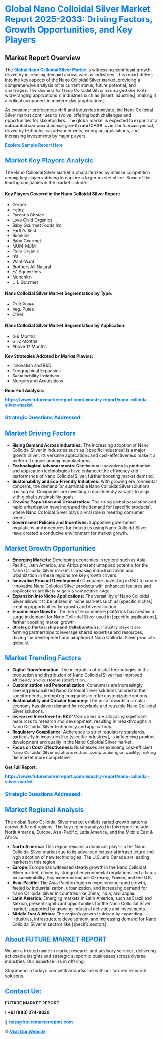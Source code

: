 <h1 style="color: #007BFF;">Global Nano Colloidal Silver Market Report 2025-2033: Driving Factors, Growth Opportunities, and Key Players</h1>

<section id="overview">
<h2>Market Report Overview</h2>
<p>The <a href="https://www.futuremarketreport.com/industry-report/nano-colloidal-silver-market" style="color: #007BFF; text-decoration: none;"><strong>Global Nano Colloidal Silver Market</strong></a> is witnessing significant growth, driven by increasing demand across various industries. This report delves into the key aspects of the Nano Colloidal Silver market, providing a comprehensive analysis of its current status, future potential, and challenges. The demand for Nano Colloidal Silver has surged due to its wide-ranging applications in industries such as [insert industries], making it a critical component in modern-day [applications].</p>
<p>As consumer preferences shift and industries innovate, the Nano Colloidal Silver market continues to evolve, offering both challenges and opportunities for stakeholders. The global market is expected to expand at a substantial compound annual growth rate (CAGR) over the forecast period, driven by technological advancements, emerging applications, and increasing investments by major players.</p>
</section>

<section id="overview">
<p><a href="https://www.futuremarketreport.com/request-sample/reportId=35287" style="color: #007BFF; text-decoration: none;"><strong>Explore Sample Report Here</strong></a></p>
</section>

<section id="key-players">
<h2 style="color: #007BFF;">Market Key Players Analysis</h2>
<p>The Nano Colloidal Silver market is characterized by intense competition among key players striving to capture a larger market share. Some of the leading companies in the market include:</p>
<h4>Key Players Covered in the Nano Colloidal Silver Report:</h4>
<ul><li>Gerber</li><li>Heinz</li><li>Parent&#039;s Choice</li><li>Love Child Organics</li><li>Baby Gourmet Foods Inc</li><li>Earth&#039;s Best</li><li>Bumkins</li><li>Baby Gourmet</li><li>MUM-MUM</li><li>Plum Organic</li><li>n/a</li><li>Want-Want</li><li>Brothers All Natural</li><li>EZ Squeezees</li><li>Munchkin</li><li>Li&#039;L Gourmet</li></ul>
<h4>Nano Colloidal Silver Market Segmentation by Type:</h4>
<ul><li>Fruit Puree</li><li>Veg. Puree</li><li>Other</li></ul>

<h4>Nano Colloidal Silver Market Segmentation by Application:</h4>
<ul><li>0-6 Months</li><li>6-12 Months</li><li>Above 12 Months</li></ul>
<p><strong>Key Strategies Adopted by Market Players:</strong></p>
<ul>
<li>Innovation and R&D</li>
<li>Geographical Expansion</li>
<li>Sustainability Initiatives</li>
<li>Mergers and Acquisitions</li>
</ul>
</section>

<section>
<p><strong>Read Full Analysis: </strong></p><a href="https://www.futuremarketreport.com/industry-report/nano-colloidal-silver-market" style="color: #007BFF; text-decoration: none;"><strong>https://www.futuremarketreport.com/industry-report/nano-colloidal-silver-market</strong></a>
<h3 style="color: #007BFF;">Strategic Questions Addressed:</h3>
</section>

<section id="driving-factors">
<h2 style="color: #007BFF;">Market Driving Factors</h2>
<ul>
<li><strong>Rising Demand Across Industries:</strong> The increasing adoption of Nano Colloidal Silver in industries such as [specific industries] is a major growth driver. Its versatile applications and cost-effectiveness make it a preferred choice among manufacturers.</li>
<li><strong>Technological Advancements:</strong> Continuous innovations in production and application technologies have enhanced the efficiency and performance of Nano Colloidal Silver, further boosting market demand.</li>
<li><strong>Sustainability and Eco-Friendly Initiatives:</strong> With growing environmental concerns, the demand for sustainable Nano Colloidal Silver solutions has surged. Companies are investing in eco-friendly variants to align with global sustainability goals.</li>
<li><strong>Growing Population and Urbanization:</strong> The rising global population and rapid urbanization have increased the demand for [specific products], where Nano Colloidal Silver plays a vital role in meeting consumer needs.</li>
<li><strong>Government Policies and Incentives:</strong> Supportive government regulations and incentives for industries using Nano Colloidal Silver have created a conducive environment for market growth.</li>
</ul>
</section>

<section id="growth-opportunities">
<h2 style="color: #007BFF;">Market Growth Opportunities</h2>
<ul>
<li><strong>Emerging Markets:</strong> Developing economies in regions such as Asia-Pacific, Latin America, and Africa present untapped potential for the Nano Colloidal Silver market. Increasing industrialization and urbanization in these regions are key growth drivers.</li>
<li><strong>Innovative Product Development:</strong> Companies investing in R&D to create innovative Nano Colloidal Silver products with enhanced features and applications are likely to gain a competitive edge.</li>
<li><strong>Expansion into Niche Applications:</strong> The versatility of Nano Colloidal Silver allows it to be utilized in niche markets such as [specific niches], creating opportunities for growth and diversification.</li>
<li><strong>E-commerce Growth:</strong> The rise of e-commerce platforms has created a surge in demand for Nano Colloidal Silver used in [specific applications], further boosting market growth.</li>
<li><strong>Strategic Partnerships and Collaborations:</strong> Industry players are forming partnerships to leverage shared expertise and resources, driving the development and adoption of Nano Colloidal Silver products globally.</li>
</ul>
</section>

<section id="trending-factors">
<h2 style="color: #007BFF;">Market Trending Factors</h2>
<ul>
<li><strong>Digital Transformation:</strong> The integration of digital technologies in the production and distribution of Nano Colloidal Silver has improved efficiency and customer satisfaction.</li>
<li><strong>Customization and Personalization:</strong> Consumers are increasingly seeking personalized Nano Colloidal Silver solutions tailored to their specific needs, prompting companies to offer customizable options.</li>
<li><strong>Sustainability and Circular Economy:</strong> The push towards a circular economy has driven demand for recyclable and reusable Nano Colloidal Silver solutions.</li>
<li><strong>Increased Investment in R&D:</strong> Companies are allocating significant resources to research and development, resulting in breakthroughs in Nano Colloidal Silver technology and applications.</li>
<li><strong>Regulatory Compliance:</strong> Adherence to strict regulatory standards, particularly in industries like [specific industries], is influencing product development and quality in the Nano Colloidal Silver market.</li>
<li><strong>Focus on Cost-Effectiveness:</strong> Businesses are exploring cost-efficient Nano Colloidal Silver solutions without compromising on quality, making the market more competitive.</li>
</ul>
</section>

<section>
<p><strong>Get Full Report: </strong></p><a href="https://www.futuremarketreport.com/industry-report/nano-colloidal-silver-market" style="color: #007BFF; text-decoration: none;"><strong>https://www.futuremarketreport.com/industry-report/nano-colloidal-silver-market</strong></a>
<h3 style="color: #007BFF;">Strategic Questions Addressed:</h3>
</section>


<section id="regional-analysis">
<h2 style="color: #007BFF;">Market Regional Analysis</h2>
<p>The global Nano Colloidal Silver market exhibits varied growth patterns across different regions. The key regions analyzed in this report include North America, Europe, Asia-Pacific, Latin America, and the Middle East & Africa:</p>
<ul>
<li><strong>North America:</strong> This region remains a dominant player in the Nano Colloidal Silver market due to its advanced industrial infrastructure and high adoption of new technologies. The U.S. and Canada are leading markets in this region.</li>
<li><strong>Europe:</strong> Europe has witnessed steady growth in the Nano Colloidal Silver market, driven by stringent environmental regulations and a focus on sustainability. Key countries include Germany, France, and the U.K.</li>
<li><strong>Asia-Pacific:</strong> The Asia-Pacific region is experiencing rapid growth, fueled by industrialization, urbanization, and increasing demand for Nano Colloidal Silver in countries like China, India, and Japan.</li>
<li><strong>Latin America:</strong> Emerging markets in Latin America, such as Brazil and Mexico, present significant opportunities for the Nano Colloidal Silver market, supported by growing industrial activities and investments.</li>
<li><strong>Middle East & Africa:</strong> The region’s growth is driven by expanding industries, infrastructure development, and increasing demand for Nano Colloidal Silver in sectors like [specific sectors].</li>
</ul>
</section>

<footer>
<h2 style="color: #007BFF;">About FUTURE MARKET REPORT</h2>
<p>We are a trusted name in market research and advisory services, delivering actionable insights and strategic support to businesses across diverse industries. Our expertise lies in offering:</p>

<p>Stay ahead in today’s competitive landscape with our tailored research solutions.</p>

<h2 style="color: #007BFF;">Contact Us:</h2>
<p><strong>FUTURE MARKET REPORT</strong></p>
<p>📞 <strong>+91 (883) 074-8030</strong></p>
<p>📧 <strong><a href="mailto:help@futuremarketreport.com" style="color: #007BFF;">help@futuremarketreport.com</a></strong></p>
<p>🌐 <strong><a href="https://www.futuremarketreport.com/" style="color: #007BFF;">Visit Our Website</a></strong></p>
</footer>